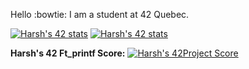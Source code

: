 Hello :bowtie: I am a student at 42 Quebec. 

[![Harsh's 42 stats](https://badge42.herokuapp.com/api/stats/hbanthiy)](https://github.com/JaeSeoKim/badge42)
[![Harsh's 42 stats](https://badge42.herokuapp.com/api/stats/hbanthiy?cursus=C%20Piscine)](https://github.com/JaeSeoKim/badge42)

**Harsh's 42 Ft_printf Score:**
[![Harsh's 42Project Score](https://badge42.herokuapp.com/api/project/hbanthiy/ft_printf)](https://github.com/JaeSeoKim/badge42)
